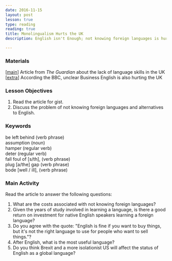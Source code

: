 ```yaml
---
date: 2016-11-15
layout: post
lesson: true
type: reading
reading: true
title: Monolingualism Hurts the UK
description: English isn't Enough; not knowing foreign languages is hurting the UK economy 

--- 
```

### Materials 

[<a href="https://www.theguardian.com/education/2013/dec/10/language-skills-deficit-costs-uk-economy" target="_blank">main</a>] Article from *The Guardian* about the lack of language skills in the UK  
[<a href="http://www.bbc.com/capital/story/20161028-native-english-speakers-are-the-worlds-worst-communicators" target="_blank">extra</a>] According the BBC, unclear Business English is also hurting the UK

### Lesson Objectives 

1. Read the article for gist. 
2. Discuss the problem of not knowing foreign languages and alternatives to English. 

### Keywords

be left behind (verb phrase)  
assumption (noun)  
hamper (regular verb)  
deter (regular verb)  
fall foul of [s/th], (verb phrase)  
plug [a/the] gap (verb phrase)  
bode [well / ill], (verb phrase)    

### Main Activity 

Read the article to answer the following questions: 

1. What are the costs associated with not knowing foreign languages? 
2. Given the years of study involved in learning a language, is there a good return on investment for native English speakers learning a foreign language? 
3. Do you agree with the quote: "English is fine if you want to buy things, but it's not the right language to use for people who want to sell things."?  
4. After English, what is the most useful language? 
5. Do you think Brexit and a more isolationist US will affect the status of English as a global language? 
